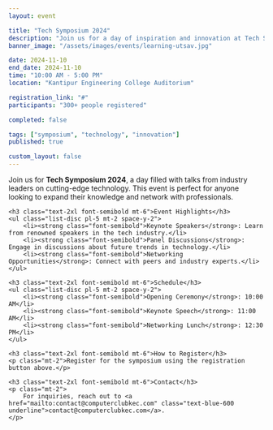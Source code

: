 ```yaml
---
layout: event

title: "Tech Symposium 2024"
description: "Join us for a day of inspiration and innovation at Tech Symposium 2024, where industry experts share insights on the latest trends in technology."
banner_image: "/assets/images/events/learning-utsav.jpg"

date: 2024-11-10
end_date: 2024-11-10
time: "10:00 AM - 5:00 PM"
location: "Kantipur Engineering College Auditorium"

registration_link: "#"
participants: "300+ people registered"

completed: false

tags: ["symposium", "technology", "innovation"]
published: true

custom_layout: false
---
```


<div class="prose max-w-none mx-auto my-8">
    <p class="text-lg">
        Join us for <strong class="font-bold">Tech Symposium 2024</strong>, a day filled with talks from industry leaders on cutting-edge technology. This event is perfect for anyone looking to expand their knowledge and network with professionals.
    </p>

    <h3 class="text-2xl font-semibold mt-6">Event Highlights</h3>
    <ul class="list-disc pl-5 mt-2 space-y-2">
        <li><strong class="font-semibold">Keynote Speakers</strong>: Learn from renowned speakers in the tech industry.</li>
        <li><strong class="font-semibold">Panel Discussions</strong>: Engage in discussions about future trends in technology.</li>
        <li><strong class="font-semibold">Networking Opportunities</strong>: Connect with peers and industry experts.</li>
    </ul>

    <h3 class="text-2xl font-semibold mt-6">Schedule</h3>
    <ul class="list-disc pl-5 mt-2 space-y-2">
        <li><strong class="font-semibold">Opening Ceremony</strong>: 10:00 AM</li>
        <li><strong class="font-semibold">Keynote Speech</strong>: 11:00 AM</li>
        <li><strong class="font-semibold">Networking Lunch</strong>: 12:30 PM</li>
    </ul>

    <h3 class="text-2xl font-semibold mt-6">How to Register</h3>
    <p class="mt-2">Register for the symposium using the registration button above.</p>

    <h3 class="text-2xl font-semibold mt-6">Contact</h3>
    <p class="mt-2">
        For inquiries, reach out to <a href="mailto:contact@computerclubkec.com" class="text-blue-600 underline">contact@computerclubkec.com</a>.
    </p>
</div>
